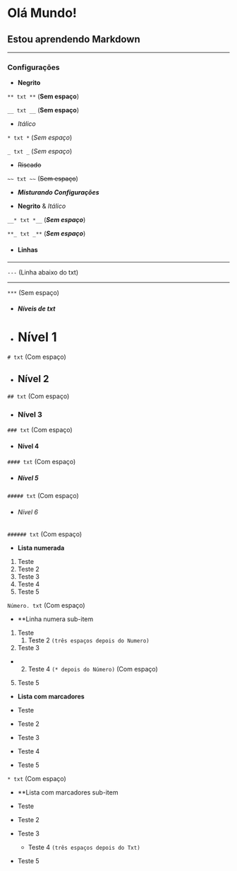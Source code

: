 # Olá Mundo!
 ## Estou aprendendo **Markdown**
 ***
 
 ### Configurações
 
 * **Negrito**

```** txt **``` (**Sem espaço**)

```__ txt __``` (__Sem espaço__)

* *Itálico*

```* txt *``` (*Sem espaço*)

```_ txt _``` (_Sem espaço_)

* ~~Riscado~~

```~~ txt ~~``` (~~Sem espaço~~)

* __*Misturando Configurações*__

* **Negrito** & *Itálico*

```__* txt *__``` (__*Sem espaço*__)

```**_ txt _**``` (**_Sem espaço_**)

* #### Linhas
---

```---``` (Linha abaixo do txt)
***
```***``` (Sem espaço)

* ##### Níveis de txt

* # Nível 1

```# txt``` (Com espaço)

* ## Nível 2

```## txt``` (Com espaço)

* ### Nível 3

```### txt``` (Com espaço)

* #### Nível 4

```#### txt``` (Com espaço)

* ##### Nível 5

```##### txt``` (Com espaço)

* ###### Nível 6

```###### txt``` (Com espaço)

* **Lista numerada**

1. Teste
2. Teste 2
3. Teste 3
4. Teste 4
5. Teste 5

```Número. txt``` (Com espaço)

* **Linha numera sub-item

1. Teste
   1. Teste 2 ```(três espaços depois do Numero)```
2. Teste 3
* 2. Teste 4 ```(* depois do Número)``` (Com espaço)
5. Teste 5

* **Lista com marcadores**

* Teste
* Teste 2
* Teste 3
* Teste 4
* Teste 5

```* txt``` (Com espaço)

* **Lista com marcadores sub-item

* Teste
* Teste 2
* Teste 3
   * Teste 4 ```(três espaços depois do Txt)```
* Teste 5











